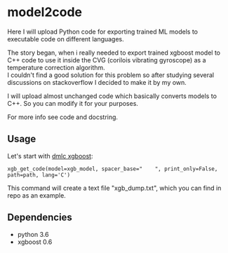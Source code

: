 # model2code

Here I will upload Python code for exporting trained ML models to executable code on different languages.  

The story began, when i really needed to export trained xgboost model to C++ code to use it inside the CVG (corilois vibrating gyroscope) as a temperature correction algorithm.  
I couldn't find a good solution for this problem so after studying several discussions on stackoverflow I decided to make it by my own.

I will upload almost unchanged code which basically converts models to C++. So you can modify it for your purposes.  

For more info see code and docstring.

## Usage

Let's start with [dmlc xgboost](https://github.com/dmlc/xgboost):  

```
xgb_get_code(model=xgb_model, spacer_base="    ", print_only=False, path=path, lang='C')
```

This command will create a text file "xgb_dump.txt", which you can find in repo as an example. 

## Dependencies  
* python 3.6
* xgboost 0.6
